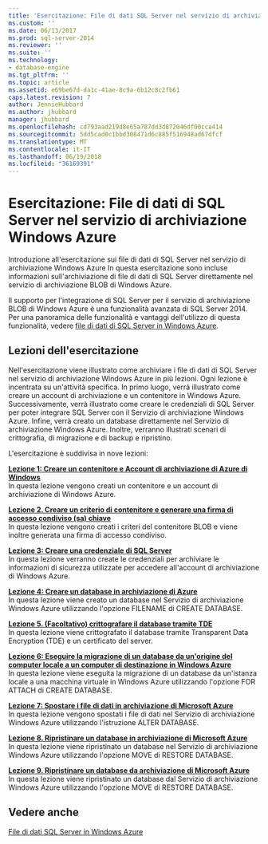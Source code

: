 ```yaml
---
title: 'Esercitazione: File di dati SQL Server nel servizio di archiviazione di Microsoft Azure | Documenti Microsoft'
ms.custom: ''
ms.date: 06/13/2017
ms.prod: sql-server-2014
ms.reviewer: ''
ms.suite: ''
ms.technology:
- database-engine
ms.tgt_pltfrm: ''
ms.topic: article
ms.assetid: e69be67d-da1c-41ae-8c9a-6b12c8c2fb61
caps.latest.revision: 7
author: JennieHubbard
ms.author: jhubbard
manager: jhubbard
ms.openlocfilehash: cd793aad219d8e65a787dd3d872046df00cca414
ms.sourcegitcommit: 5dd5cad0c1bbd308471d6c885f516948ad67dfcf
ms.translationtype: MT
ms.contentlocale: it-IT
ms.lasthandoff: 06/19/2018
ms.locfileid: "36169391"
---
```

# <a name="tutorial-sql-server-data-files-in-windows-azure-storage-service"></a>Esercitazione: File di dati di SQL Server nel servizio di archiviazione Windows Azure
  Introduzione all'esercitazione sui file di dati di SQL Server nel servizio di archiviazione Windows Azure In questa esercitazione sono incluse informazioni sull'archiviazione di file di dati di SQL Server direttamente nel servizio di archiviazione BLOB di Windows Azure.  
  
 Il supporto per l'integrazione di SQL Server per il servizio di archiviazione BLOB di Windows Azure è una funzionalità avanzata di SQL Server 2014. Per una panoramica delle funzionalità e vantaggi dell'utilizzo di questa funzionalità, vedere [file di dati di SQL Server in Windows Azure](databases/sql-server-data-files-in-microsoft-azure.md).  
  
## <a name="what-you-will-learn"></a>Lezioni dell'esercitazione  
 Nell'esercitazione viene illustrato come archiviare i file di dati di SQL Server nel servizio di archiviazione Windows Azure in più lezioni. Ogni lezione è incentrata su un'attività specifica. In primo luogo, verrà illustrato come creare un account di archiviazione e un contenitore in Windows Azure. Successivamente, verrà illustrato come creare le credenziali di SQL Server per poter integrare SQL Server con il Servizio di archiviazione Windows Azure. Infine, verrà creato un database direttamente nel Servizio di archiviazione Windows Azure. Inoltre, verranno illustrati scenari di crittografia, di migrazione e di backup e ripristino.  
  
 L'esercitazione è suddivisa in nove lezioni:  
  
 **[Lezione 1: Creare un contenitore e Account di archiviazione di Azure di Windows](../tutorials/lesson-1-create-windows-azure-storage-account-and-container.md)**  
 In questa lezione vengono creati un contenitore e un account di archiviazione di Windows Azure.  
  
 **[Lezione 2. Creare un criterio di contenitore e generare una firma di accesso condiviso &#40;sa&#41; chiave](lesson-1-create-stored-access-policy-and-shared-access-signature.md)**  
 In questa lezione vengono creati i criteri del contenitore BLOB e viene inoltre generata una firma di accesso condiviso.  
  
 **[Lezione 3: Creare una credenziale di SQL Server](lesson-2-create-a-sql-server-credential-using-a-shared-access-signature.md)**  
 In questa lezione verranno create le credenziali per archiviare le informazioni di sicurezza utilizzate per accedere all'account di archiviazione di Windows Azure.  
  
 **[Lezione 4: Creare un database in archiviazione di Azure](../relational-databases/lesson-3-database-backup-to-url.md)**  
 In questa lezione viene creato un database nel Servizio di archiviazione Windows Azure utilizzando l'opzione FILENAME di CREATE DATABASE.  
  
 **[Lezione 5. &#40;Facoltativo&#41; crittografare il database tramite TDE](../relational-databases/lesson-4-restore-database-to-virtual-machine-from-url.md)**  
 In questa lezione viene crittografato il database tramite Transparent Data Encryption (TDE) e un certificato del server.  
  
 **[Lezione 6: Eseguire la migrazione di un database da un'origine del computer locale a un computer di destinazione in Windows Azure](lesson-5-backup-database-using-file-snapshot-backup.md)**  
 In questa lezione viene eseguita la migrazione di un database da un'istanza locale a una macchina virtuale in Windows Azure utilizzando l'opzione FOR ATTACH di CREATE DATABASE.  
  
 **[Lezione 7: Spostare i file di dati in archiviazione di Microsoft Azure](../relational-databases/lesson-6-generate-activity-and-backup-log-using-file-snapshot-backup.md)**  
 In questa lezione vengono spostati i file di dati nel Servizio di archiviazione Windows Azure utilizzando l'istruzione ALTER DATABASE.  
  
 **[Lezione 8. Ripristinare un database in archiviazione di Microsoft Azure](../relational-databases/lesson-7-restore-a-database-to-a-point-in-time.md)**  
 In questa lezione viene ripristinato un database nel Servizio di archiviazione Windows Azure utilizzando l'opzione MOVE di RESTORE DATABASE.  
  
 **[Lezione 9. Ripristinare un database da archiviazione di Microsoft Azure](lesson-8-restore-as-new-database-from-log-backup.md)**  
 In questa lezione viene ripristinato un database dal Servizio di archiviazione Windows Azure utilizzando l'opzione MOVE di RESTORE DATABASE.  
  
## <a name="see-also"></a>Vedere anche  
 [File di dati SQL Server in Windows Azure](databases/sql-server-data-files-in-microsoft-azure.md)  
  
  